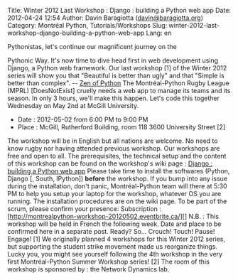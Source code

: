 Title: Winter 2012 Last Workshop : Django : building a Python web app
Date: 2012-04-24 12:54
Author: Davin Baragiotta (davin@baragiotta.org)
Category: Montréal Python, Tutorials/Workshops
Slug: winter-2012-last-workshop-django-building-a-python-web-app
Lang: en

<!--:en-->Pythonistas, let's continue our magnificent journey on the
Pythonic Way. It's now time to dive head first in web development using
Django, a Python web framework. Our last workshop [1] of the Winter 2012
series will show you that "Beautiful is better than ugly" and that
"Simple is better than complex". -- [Zen of Python][] The
Montréal-Python Rugby League (MPRL) [DoesNotExist] cruelly needs a web
app to manage its teams and its season. In only 3 hours, we'll make this
happen. Let's code this together Wednesday on May 2nd at McGill
University.

-   Date : 2012-05-02 from 6:00 PM to 9:00 PM
-   Place : McGill, Rutherford Building, room 118 3600 University Street
    [2]

The workshop will be in English but all nations are welcome. No need to
know rugby nor having attended previous workshop. Our workshops are free
and open to all. The prerequisites, the technical setup and the content
of this workshop can be found on the workshop's wiki page : [Django :
building a Python web app][] Please take time to install the softwares
(Python, Django [, South, IPython]) **before** the workshop. If you bump
into any issue during the installation, don't panic, Montréal-Python
team will there at 5:30 PM to help you setup your laptop for the
workshop, whatever OS you are running. The installation procedures are
on the wiki page. To be part of the scrum, please confirm your presence:
Subscription :
[http://montrealpython-workshop-20120502.eventbrite.ca/][] N.B. : This
workshop will be held in French the following week. Date and place to be
confirmed here in a separate post. Ready? So... Crouch! Touch! Pause!
Engage! [1] We originally planned 4 workshops for this Winter 2012
series, but supporting the student strike movement made us reorganize
things. Lucky you, you might see yourself following the 4th workshop in
the very first Montréal-Python Summer Workshop series! [2] The room of
this workshop is sponsored by : the Network Dynamics lab.

  [Zen of Python]: http://www.python.org/dev/peps/pep-0020/
  [Django : building a Python web app]: http://montrealpython.org/r/projects/workshops/wiki/2012-05-02
  [http://montrealpython-workshop-20120502.eventbrite.ca/]: http://montrealpython-workshop-20120502.eventbrite.ca/
